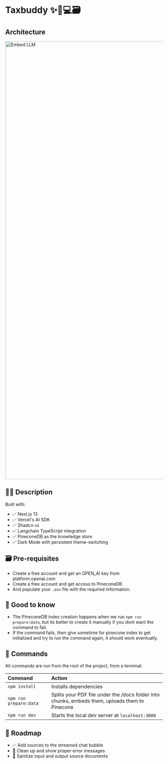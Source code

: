 # Taxbuddy ✨🤖💻🗃️


## Architecture

<img width="1402" alt="Embed LLM" src="https://github.com/rajeshdavidbabu/pdf-chat-ai-sdk/assets/15684795/b1252438-f5b3-4df3-aecc-245553006a60">


## 👩‍🚀 Description

Built with:
- ✅ Next.js 13
- ✅ Vercel's AI SDK
- ✅ Shadcn-ui
- ✅ Langchain TypeScript integration
- ✅ PineconeDB as the knowledge store
- ✅ Dark Mode with persistent theme-switching

## 🗃️ Pre-requisites
- Create a free account and get an OPEN_AI key from platform.openai.com
- Create a free account and get access to PineconeDB
- And populate your `.env` file with the required information.

## 💬 Good to know
- The PineconeDB index creation happens when we run `npm run prepare:data`, but its better to create it manually if you dont want the command to fail.
- If the command fails, then give sometime for pinecone index to get initialized and try to run the command again, it should work eventually.

## 🧞 Commands

All commands are run from the root of the project, from a terminal:

| Command               | Action                                          |
| :-------------------- | :-----------------------------------------------|
| `npm install`         | Installs dependencies                           |
| `npm run prepare:data`| Splits your PDF file under the /docs folder into chunks, embeds them, uploads them to Pinecone|
| `npm run dev`         | Starts the local dev server at `localhost:3000` |

## 🚸 Roadmap
- ✅ Add sources to the streamed chat bubble
- 🚧 Clean up and show proper error messages
- 🚧 Sanitize input and output source documents

